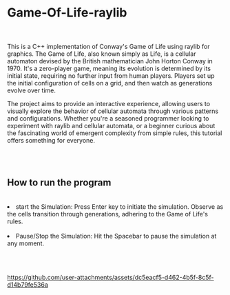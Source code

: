 # Game-Of-Life-raylib


<br><br>
This is a C++ implementation of Conway's Game of Life using raylib for graphics. The Game of Life, also known simply as Life, is a cellular automaton devised by the British mathematician John Horton Conway in 1970. It's a zero-player game, meaning its evolution is determined by its initial state, requiring no further input from human players. Players set up the initial configuration of cells on a grid, and then watch as generations evolve over time.

The project aims to provide an interactive experience, allowing users to visually explore the behavior of cellular automata through various patterns and configurations. Whether you're a seasoned programmer looking to experiment with raylib and cellular automata, or a beginner curious about the fascinating world of emergent complexity from simple rules, this tutorial offers something for everyone.

<br><br>

## How to run the program

<br>
<li> start the Simulation: Press Enter key to initiate the simulation. Observe as the cells transition through generations, adhering to the Game of Life's rules.</li>
<br>
<li> Pause/Stop the Simulation: Hit the Spacebar to pause the simulation at any moment.</li>



<br><br>


https://github.com/user-attachments/assets/dc5eacf5-d462-4b5f-8c5f-d14b79fe536a

